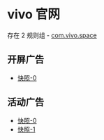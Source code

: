 # vivo 官网

存在 2 规则组 - [com.vivo.space](/src/apps/com.vivo.space.ts)

## 开屏广告

- [快照-0](https://i.gkd.li/import/13197585)

## 活动广告

- [快照-0](https://i.gkd.li/import/13218155)
- [快照-1](https://i.gkd.li/import/13292907)
